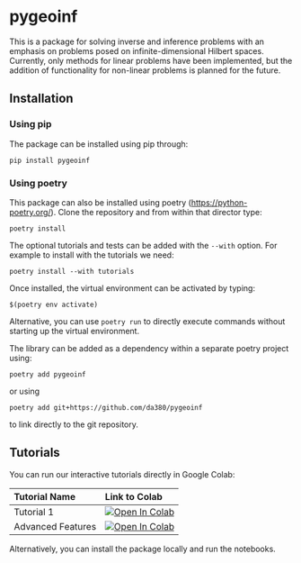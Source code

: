 # pygeoinf

This is a package for solving inverse and inference problems with an emphasis on problems posed on infinite-dimensional Hilbert spaces. Currently, only methods for linear problems have been implemented, but the addition of functionality for non-linear problems is planned for the future. 

## Installation


### Using pip

The package can be installed using pip through:

```
pip install pygeoinf
```

### Using poetry

This package can also be installed using poetry (https://python-poetry.org/). Clone the repository and from within that director type:

```
poetry install
```

The optional tutorials and tests can be added with the ```--with``` option. For example to install with the tutorials we need:

```
poetry install --with tutorials
```


Once installed, the virtual environment can be activated by typing:

```
$(poetry env activate)
```

Alternative, you can use ```poetry run``` to directly execute commands without starting up the virtual environment.

The library can be added as a dependency within a separate poetry project using:

```
poetry add pygeoinf
```

or using 

```
poetry add git+https://github.com/da380/pygeoinf
```

to link directly to the git repository.



## Tutorials

You can run our interactive tutorials directly in Google Colab:

| Tutorial Name          | Link to Colab                                                                                                                                                                                                                                    |
| :--------------------- | :----------------------------------------------------------------------------------------------------------------------------------------------------------------------------------------------------------------------------------------------- |
| Tutorial 1        | [![Open In Colab](https://colab.research.google.com/assets/colab-badge.svg)](https://colab.research.google.com/github/da380/pygeoinf/blob/main/tutorials/t1.ipynb)                                                  |
| Advanced Features      | [![Open In Colab](https://colab.research.google.com/assets/colab-badge.svg)](https://colab.research.google.com/github/your_github_username/my_python_package/blob/main/examples/advanced_tutorial.ipynb)                                            |

Alternatively, you can install the package locally and run the notebooks.



